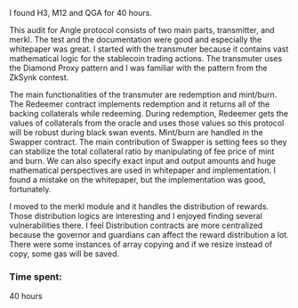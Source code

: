 I found H3, M12 and QGA for 40 hours.

This audit for Angle protocol consists of two main parts, transmitter, and merkl. The test and the documentation were good and especially the whitepaper was great. I started with the transmuter because it contains vast mathematical logic for the stablecoin trading actions. The transmuter uses the Diamond Proxy pattern and I was familiar with the pattern from the ZkSynk contest.

The main functionalities of the transmuter are redemption and mint/burn. The Redeemer contract implements redemption and it returns all of the backing collaterals while redeeming. During redemption, Redeemer gets the values of collaterals from the oracle and uses those values so this protocol will be robust during black swan events. Mint/burn are handled in the Swapper contract. The main contribution of Swapper is setting fees so they can stabilize the total collateral ratio by manipulating of fee price of mint and burn. We can also specify exact input and output amounts and huge mathematical perspectives are used in whitepaper and implementation. I found a mistake on the whitepaper, but the implementation was good, fortunately.

I moved to the merkl module and it handles the distribution of rewards. Those distribution logics are interesting and I enjoyed finding several vulnerabilities there. I feel Distribution contracts are more centralized because the governor and guardians can affect the reward distribution a lot. There were some instances of array copying and if we resize instead of copy, some gas will be saved.


### Time spent:
40 hours
